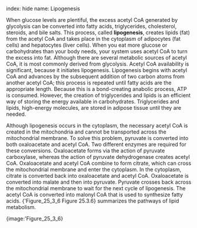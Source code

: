 index: hide
name: Lipogenesis

When glucose levels are plentiful, the excess acetyl CoA generated by glycolysis can be converted into fatty acids, triglycerides, cholesterol, steroids, and bile salts. This process, called  **lipogenesis**, creates lipids (fat) from the acetyl CoA and takes place in the cytoplasm of adipocytes (fat cells) and hepatocytes (liver cells). When you eat more glucose or carbohydrates than your body needs, your system uses acetyl CoA to turn the excess into fat. Although there are several metabolic sources of acetyl CoA, it is most commonly derived from glycolysis. Acetyl CoA availability is significant, because it initiates lipogenesis. Lipogenesis begins with acetyl CoA and advances by the subsequent addition of two carbon atoms from another acetyl CoA; this process is repeated until fatty acids are the appropriate length. Because this is a bond-creating anabolic process, ATP is consumed. However, the creation of triglycerides and lipids is an efficient way of storing the energy available in carbohydrates. Triglycerides and lipids, high-energy molecules, are stored in adipose tissue until they are needed.

Although lipogenesis occurs in the cytoplasm, the necessary acetyl CoA is created in the mitochondria and cannot be transported across the mitochondrial membrane. To solve this problem, pyruvate is converted into both oxaloacetate and acetyl CoA. Two different enzymes are required for these conversions. Oxaloacetate forms via the action of pyruvate carboxylase, whereas the action of pyruvate dehydrogenase creates acetyl CoA. Oxaloacetate and acetyl CoA combine to form citrate, which can cross the mitochondrial membrane and enter the cytoplasm. In the cytoplasm, citrate is converted back into oxaloacetate and acetyl CoA. Oxaloacetate is converted into malate and then into pyruvate. Pyruvate crosses back across the mitochondrial membrane to wait for the next cycle of lipogenesis. The acetyl CoA is converted into malonyl CoA that is used to synthesize fatty acids. {'Figure_25_3_6 Figure 25.3.6} summarizes the pathways of lipid metabolism.


{image:'Figure_25_3_6}
        
